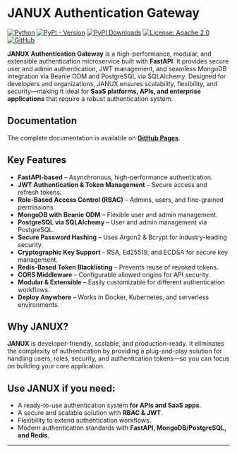 # JANUX Authentication Gateway

[![Python](https://img.shields.io/badge/Python-3.10%2B-darkcyan)](https://pypi.org/project/janux-auth-gateway/)
[![PyPI - Version](https://img.shields.io/pypi/v/janux-auth-gateway?label=PyPI%20Version&color=green)](https://pypi.org/project/janux-auth-gateway/)
[![PyPI Downloads](https://static.pepy.tech/badge/janux-auth-gateway)](https://pepy.tech/projects/janux-auth-gateway)
[![License: Apache 2.0](https://img.shields.io/badge/License-Apache--2.0-orange.svg)](https://github.com/fox-techniques/janux-auth-gateway/blob/main/LICENSE)
[![GitHub](https://img.shields.io/badge/GitHub-janux--auth--gateway-181717?logo=github)](https://github.com/fox-techniques/janux-auth-gateway)

**JANUX Authentication Gateway** is a high-performance, modular, and extensible authentication microservice built with **FastAPI**. It provides secure user and admin authentication, JWT management, and seamless MongoDB integration via Beanie ODM and PostgreSQL via SQLAlchemy. Designed for developers and organizations, JANUX ensures scalability, flexibility, and security—making it ideal for **SaaS platforms, APIs, and enterprise applications** that require a robust authentication system.


## Documentation

The complete documentation is available on **[GitHub Pages](https://fox-techniques.github.io/janux-auth-gateway/)**.


## Key Features

- **FastAPI-based** – Asynchronous, high-performance authentication.
- **JWT Authentication & Token Management** – Secure access and refresh tokens.
- **Role-Based Access Control (RBAC)** – Admins, users, and fine-grained permissions.
- **MongoDB with Beanie ODM** – Flexible user and admin management.
- **PostgreSQL via SQLAlchemy** – User and admin management via PostgreSQL.
- **Secure Password Hashing** – Uses Argon2 & Bcrypt for industry-leading security.
- **Cryptographic Key Support** – RSA, Ed25519, and ECDSA for secure key management.
- **Redis-Based Token Blacklisting** – Prevents reuse of revoked tokens.
- **CORS Middleware** – Configurable allowed origins for API security.
- **Modular & Extensible** – Easily customizable for different authentication workflows.
- **Deploy Anywhere** – Works in Docker, Kubernetes, and serverless environments.


## Why **JANUX**?

**JANUX** is developer-friendly, scalable, and production-ready. It eliminates the complexity of authentication by providing a plug-and-play solution for handling users, roles, security, and authentication tokens—so you can focus on building your core application.

## Use **JANUX** if you need:

- A ready-to-use authentication system **for APIs and SaaS apps**.
- A secure and scalable solution with **RBAC & JWT**.
- Flexibility to extend authentication workflows.
- Modern authentication standards with **FastAPI, MongoDB/PostgreSQL, and Redis**.

---
